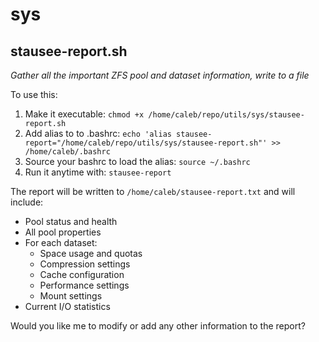# sys
## stausee-report.sh
*Gather all the important ZFS pool and dataset information, write to a file*

To use this:
1. Make it executable: `chmod +x /home/caleb/repo/utils/sys/stausee-report.sh`
2. Add alias to to .bashrc: `echo 'alias stausee-report="/home/caleb/repo/utils/sys/stausee-report.sh"' >> /home/caleb/.bashrc`
3. Source your bashrc to load the alias: `source ~/.bashrc`
4. Run it anytime with: `stausee-report`

The report will be written to `/home/caleb/stausee-report.txt` and will include:
- Pool status and health
- All pool properties
- For each dataset:
  - Space usage and quotas
  - Compression settings
  - Cache configuration
  - Performance settings
  - Mount settings
- Current I/O statistics

Would you like me to modify or add any other information to the report?